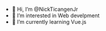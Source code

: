 - 👋 Hi, I’m @NickTicangenJr
- 👀 I’m interested in Web develpment
- 🌱 I’m currently learning Vue.js

<!---
NickTicangenJr/NickTicangenJr is a ✨ special ✨ repository because its `README.md` (this file) appears on your GitHub profile.
You can click the Preview link to take a look at your changes.
--->
